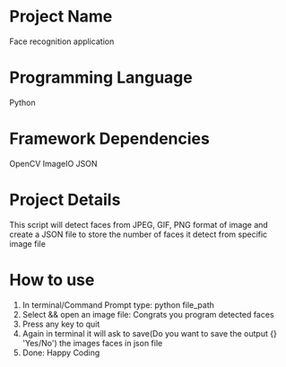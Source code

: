 # Project Name
Face recognition application

# Programming Language
Python

# Framework Dependencies
OpenCV
ImageIO
JSON

# Project Details
This script will detect faces from JPEG, GIF, PNG format of image and create a JSON file to store the number of faces it detect from specific image file

# How to use
1. In terminal/Command Prompt type: python file_path
2. Select && open an image file: Congrats you program detected faces
3. Press any key to quit
4. Again in terminal it will ask to save(Do you want to save the output {} 'Yes/No') the images faces in json file
5. Done: Happy Coding
